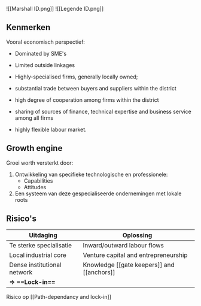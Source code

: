 ![[Marshall ID.png]]
![[Legende ID.png]]
## Kenmerken
Vooral economisch perspectief:
- Dominated by SME's
- Limited outside linkages
- Highly-specialised firms, generally locally owned; 
  
- substantial trade between buyers and suppliers within the district 
- high degree of cooperation among firms within the district
- sharing of sources of finance, technical expertise and business service among all firms 
- highly flexible labour market.

## Growth engine
Groei worth versterkt door:
1. Ontwikkeling van specifieke technologische en professionele:
	- Capabilities
	- Attitudes
2. Een systeem van deze gespecialiseerde ondernemingen met lokale roots


## Risico's

| Uitdaging | Oplossing |
| -- | -- |
| Te sterke specialisatie | Inward/outward labour flows |
| Local industrial core | Venture capital and entrepreneurship |
| Dense institutional network | Knowledge [[gate keepers]] and [[anchors]] |
| **=> ==Lock-in==** | |

Risico op [[Path-dependancy and lock-in]]